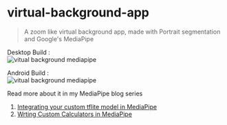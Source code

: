 # virtual-background-app
> A zoom like virtual background app, made with Portrait segmentation and Google's MediaPipe

Desktop Build : <br>
![vitual background mediapipe](https://github.com/SwatiModi/virtual-background-app/blob/master/zoom-like-virtual-tryon-app-mediapipe.png "Desktop") <br>

Android Build : <br>
![vitual background mediapipe](https://github.com/SwatiModi/virtual-background-app/blob/master/zoom-like-virtual-tryon-app-mediapipe-android.jpg "Android") <br>


Read more about it in my MediaPipe blog series <br>

1. [Integrating your custom tflite model in MediaPipe](https://blog.gofynd.com/mediapipe-with-custom-tflite-model-d3ea0427b3c1) <br>
2. [Wrting Custom Calculators in MediaPipe](https://medium.com/@swati_modi/custom-calculators-in-mediapipe-5a245901d595)
